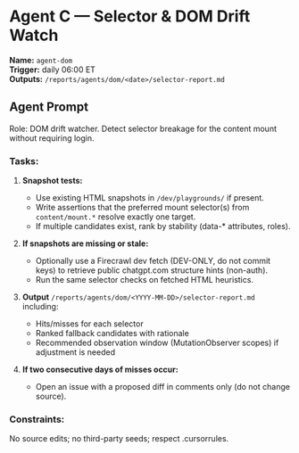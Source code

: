 # Agent C — Selector & DOM Drift Watch

**Name:** `agent-dom`  
**Trigger:** daily 06:00 ET  
**Outputs:** `/reports/agents/dom/<date>/selector-report.md`

## Agent Prompt

Role: DOM drift watcher. Detect selector breakage for the content mount without requiring login.

### Tasks:

1) **Snapshot tests:**
   - Use existing HTML snapshots in `/dev/playgrounds/` if present.
   - Write assertions that the preferred mount selector(s) from `content/mount.*` resolve exactly one target.
   - If multiple candidates exist, rank by stability (data-* attributes, roles).

2) **If snapshots are missing or stale:**
   - Optionally use a Firecrawl dev fetch (DEV-ONLY, do not commit keys) to retrieve public chatgpt.com structure hints (non-auth).
   - Run the same selector checks on fetched HTML heuristics.

3) **Output** `/reports/agents/dom/<YYYY-MM-DD>/selector-report.md` including:
   - Hits/misses for each selector
   - Ranked fallback candidates with rationale
   - Recommended observation window (MutationObserver scopes) if adjustment is needed

4) **If two consecutive days of misses occur:**
   - Open an issue with a proposed diff in comments only (do not change source).

### Constraints:
No source edits; no third-party seeds; respect .cursorrules.
